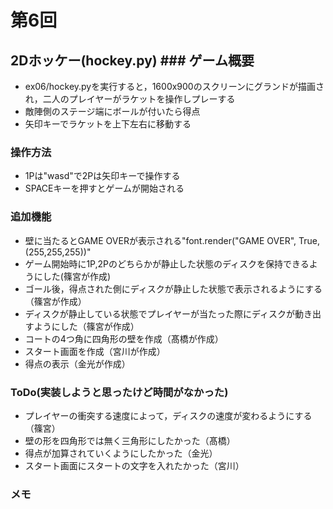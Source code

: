 # 第6回
## 2Dホッケー(hockey.py) ### ゲーム概要
- ex06/hockey.pyを実行すると，1600x900のスクリーンにグランドが描画され，二人のプレイヤーがラケットを操作しプレーする
- 敵陣側のステージ端にボールが付いたら得点
- 矢印キーでラケットを上下左右に移動する
### 操作方法
- 1Pは"wasd"で2Pは矢印キーで操作する
- SPACEキーを押すとゲームが開始される
### 追加機能
- 壁に当たるとGAME OVERが表示される"font.render("GAME OVER", True, (255,255,255))"
- ゲーム開始時に1P,2Pのどちらかが静止した状態のディスクを保持できるようにした(篠宮が作成)
- ゴール後，得点された側にディスクが静止した状態で表示されるようにする（篠宮が作成）
- ディスクが静止している状態でプレイヤーが当たった際にディスクが動き出すようにした（篠宮が作成）
- コートの4つ角に四角形の壁を作成（髙橋が作成）
- スタート画面を作成（宮川が作成）
- 得点の表示（金光が作成）
### ToDo(実装しようと思ったけど時間がなかった)
- プレイヤーの衝突する速度によって，ディスクの速度が変わるようにする（篠宮）
- 壁の形を四角形では無く三角形にしたかった（髙橋）
- 得点が加算されていくようにしたかった（金光）
- スタート画面にスタートの文字を入れたかった（宮川）
### メモ
